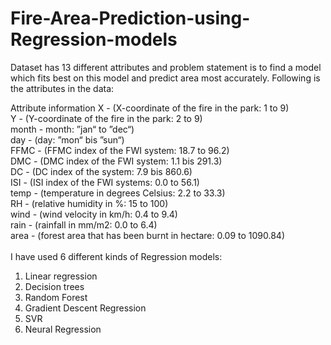 # Fire-Area-Prediction-using-Regression-models
Dataset has 13 different attributes and problem statement is to find a model which fits best on this model and predict area most accurately. Following is the attributes in the data:

Attribute information
X - (X-coordinate of the fire in the park: 1 to 9) <br>
Y - (Y-coordinate of the fire in the park: 2 to 9)<br>
month - month: ”jan“ to ”dec“)<br>
day - (day: ”mon“ bis ”sun“)<br>
FFMC - (FFMC index of the FWI system: 18.7 to 96.2)<br>
DMC - (DMC index of the FWI system: 1.1 bis 291.3)<br>
DC - (DC index of the system: 7.9 bis 860.6)<br>
ISI - (ISI index of the FWI systems: 0.0 to 56.1)<br>
temp - (temperature in degrees Celsius: 2.2 to 33.3)<br>
RH - (relative humidity in %: 15 to 100)<br>
wind - (wind velocity in km/h: 0.4 to 9.4)<br>
rain - (rainfall in mm/m2: 0.0 to 6.4)<br>
area - (forest area that has been burnt in hectare: 0.09 to 1090.84)<br>
<br>
I have used 6 different kinds of Regression models:
1.  Linear regression
2. Decision trees
3. Random Forest
4. Gradient Descent Regression
5. SVR
6. Neural Regression

